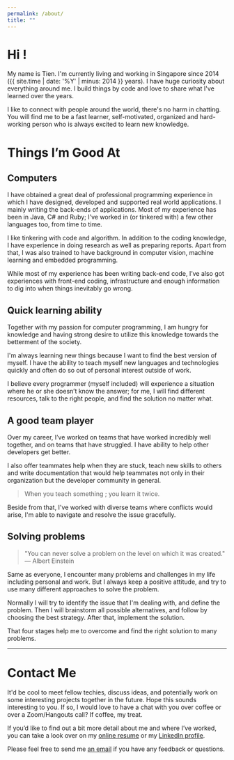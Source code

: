 ```yaml
---
permalink: /about/
title: ""
---
```


# Hi !
My name is Tien. I'm currently living and working in Singapore since 2014 ({{ site.time | date: '%Y' | minus: 2014 }} years). I have huge curiosity about everything around me. I build things by code and love to share what I've learned over the years.

I like to connect with people around the world, there's no harm in chatting. You will find me to be a fast learner, self-motivated, organized and hard-working person who is always excited to learn new knowledge.

# Things I’m Good At

## Computers
I have obtained a great deal of professional programming experience in which I have designed, developed and supported real world applications. I mainly writing the back-ends of applications. Most of my experience has been in Java, C# and Ruby; I’ve worked in (or tinkered with) a few other languages too, from time to time.

I like tinkering with code and algorithm. In addition to the coding knowledge, I have experience in doing research as well as preparing reports. Apart from that, I was also trained to have background in computer vision, machine learning and embedded programming.

While most of my experience has been writing back-end code, I’ve also got experiences with front-end coding, infrastructure and enough information to dig into when things inevitably go wrong.

## Quick learning ability
Together with my passion for computer programming, I am hungry for knowledge and having strong desire to utilize this knowledge towards the betterment of the society.

I'm always learning new things because I want to find the best version of myself. I have the ability to teach myself new languages and technologies quickly and often do so out of personal interest outside of work.

I believe every programmer (myself included) will experience a situation where he or she doesn’t know the answer; for me, I will find different resources, talk to the right people, and find the solution no matter what.

## A good team player
Over my career, I’ve worked on teams that have worked incredibly well together, and on teams that have struggled. I have ability to help other developers get better.

I also offer teammates help when they are stuck, teach new skills to others and write documentation that would help teammates not only in their organization but the developer community in general.

> When you teach something ; you learn it twice.

Beside from that, I've worked with diverse teams where conflicts would arise, I'm able to navigate and resolve the issue gracefully.

## Solving problems
> "You can never solve a problem on the level on which it was created." — Albert Einstein

Same as everyone, I encounter many problems and challenges in my life including personal and work. But I always keep a positive attitude, and try to use many different approaches to solve the problem.

Normally I will try to identify the issue that I'm dealing with, and define the problem. Then I will brainstorm all possible alternatives, and follow by choosing the best strategy. After that, implement the solution.

That four stages help me to overcome and find the right solution to many problems.

---

# Contact Me
It'd be cool to meet fellow techies, discuss ideas, and potentially work on some interesting projects together in the future. Hope this sounds interesting to you. If so, I would love to have a chat with you over coffee or over a Zoom/Hangouts call? If coffee, my treat.

If you’d like to find out a bit more detail about me and where I’ve worked, you can take a look over on my [online resume](https://hire.imtien.com/) or my [LinkedIn profile](https://www.linkedin.com/in/lmtien).

Please feel free to send me [an email](mailto:dev@imtien.com) if you have any feedback or questions.
